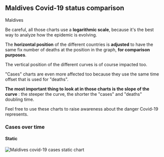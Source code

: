 ## Maldives Covid-19 status comparison 

Maldives



Be careful, all those charts use a **logarithmic scale**, because it's the best way to analyze how the epidemic is evolving.
 
The **horizontal position** of the different countries is **adjusted** to have the same fix number of deaths at the position in the graph, **for comparison purposes**.

The vertical position of the different curves is of course impacted too.

"Cases" charts are even more affected too because they use the same time offset that is used for "deaths".

**The most important thing to look at in those charts is the slope of the curve** : the steeper the curve, the shorter the "cases" and "deaths" doubling time.

Feel free to use these charts to raise awareness about the danger Covid-19 represents. 


 
### Cases over time
 
#### Static
![Maldives covid-19 cases static chart](https://raw.githubusercontent.com/madlag/coronavirus_study/master/notebooks/graphs/2020-03-27/countries/Maldives/2020-03-27_Maldives_cases.png "Maldives covid-19 cases static chart")   

